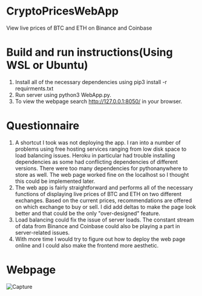 # CryptoPricesWebApp
View live prices of BTC and ETH on Binance and Coinbase

# Build and run instructions(Using WSL or Ubuntu)
1. Install all of the necessary dependencies using pip3 install -r requirments.txt
2. Run server using python3 WebApp.py.
3. To view the webpage search http://127.0.0.1:8050/ in your browser.

# Questionnaire
1. A shortcut I took was not deploying the app. I ran into a number of problems using free hosting services ranging from low disk space to load balancing issues. Heroku in particular had trouble installing dependencies as some had conflicting dependencies of different versions. There were too many dependencies for pythonanywhere to store as well. The web page worked fine on the localhost so I thought this could be implemented later.
2. The web app is fairly straightforward and performs all of the necessary functions of displaying live prices of BTC and ETH on two different exchanges. Based on the current prices, recommendations are offered on which exchange to buy or sell. I did add deltas to make the page look better and that could be the only "over-designed" feature.
3. Load balancing could fix the issue of server loads. The constant stream of data from Binance and Coinbase could also be playing a part in server-related issues.
4. With more time I would try to figure out how to deploy the web page online and I could also make the frontend more aesthetic. 

# Webpage

![Capture](https://user-images.githubusercontent.com/56131306/138947679-731104af-0b09-4479-b0a2-bef85771387b.PNG)
